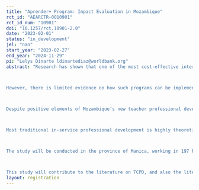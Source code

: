 ```yaml
---
title: "Aprender+ Program: Impact Evaluation in Mozambique"
rct_id: "AEARCTR-0010901"
rct_id_num: "10901"
doi: "10.1257/rct.10901-2.0"
date: "2023-02-01"
status: "in_development"
jel: "nan"
start_year: "2023-02-27"
end_year: "2024-11-29"
pi: "Lelys Dinarte ldinartediaz@worldbank.org"
abstract: "Research has shown that one of the most cost-effective interventions to improve student learning, is “structured pedagogy programs”, that provide teachers continuous professional development support (TCPD) – in the form of lesson plans, training, and ongoing support by expert coaches – and additional learning resources to be used in the classroom (Snilstveit et al., 2016). This model has been tested in many contexts in Africa (Cilliers et al., 2019).  
 
However, there is limited evidence on how such programs can be implemented by the government at scale in a low-capacity environment. Most of the successful studies evaluated were implemented by NGOs and at a small scale. In fact, studies have shown that existing government-run teacher professional development programs fail to have a positive impact on teaching practices and student learning (Loyalka et al., 2019; Schaffner et al., 2021). And other studies have shown that successful programs implemented by NGOs at a small scale, often fail to successfully scale when implemented by the government (Tessa et al., 2018). More research is required to find models of teacher professional development that are scalable and can be successfully implemented by the government. 

Despite positive elements of Mozambique’s new teacher professional development model, some aspects can be strengthened by: (i) providing resources to simplify lesson planning; (ii) recognizing that lesson study methodology (reviewing lessons plans among peer teachers) may not be effective for teachers who have not mastered the curriculum content or possess weak pedagogical skills; (iii) providing more structure and intensive support to teachers with low content and pedagogical skills; (iv) recognizing that the schedules and tasks teachers are responsible for have not been modified, despite having added additional responsibilities, which has resulted in increased time constraints that prevent them from effectively implementing the new model.

Most traditional in-service professional development is highly theoretical, with little practical application. Aprender+ will promote the use of active learning strategies and deliberate practice to help teachers improve their teaching. The literature on adult learning is clear on the need to replace lectured-based teaching with active learning strategies and hands-on application. The rationale is twofold. First, active learning strategies promote engagement and increase learning (Freeman et al., 2014). Second, practicing teaching skills that teachers need to use in their classrooms makes it more likely that teachers will modify their teaching habits (Lemov et al., 2012). Aprender+ will promote the use of these insights not just in the coaching protocol but also in other aspects of in-service teacher development (e.g., where teachers are brought together for a period of time, and presented with new materials or methods).

The study will be conducted in the province of Manica, working in 197 Pedagogical Influence Zones (ZIPs) that have 2-4 schools within the ZIP (356 schools in the 197 ZIPs). 99 ZIPs will be assigned to treatment, and 98 will be assigned to control. The treatment will take place in all the schools in the 99 treatment ZIPs. Data collection will take place in two randomly selected schools in each of the 172 sampled ZIPs (344 schools). This intervention is targeted at grade-1 students and their teachers.

This study will contribute to the literature on TCPD, and also the literature on improving state capacity. First, it will provide critical evidence on whether and how government can successfully implement teacher professional development programs in a low-capacity environment. As mentioned before, there is strong evidence for a successful model of TCPD. Second, it will also provide insight into how to improve state capacity to improve public service delivery in developing countries. "
layout: registration
---
```


